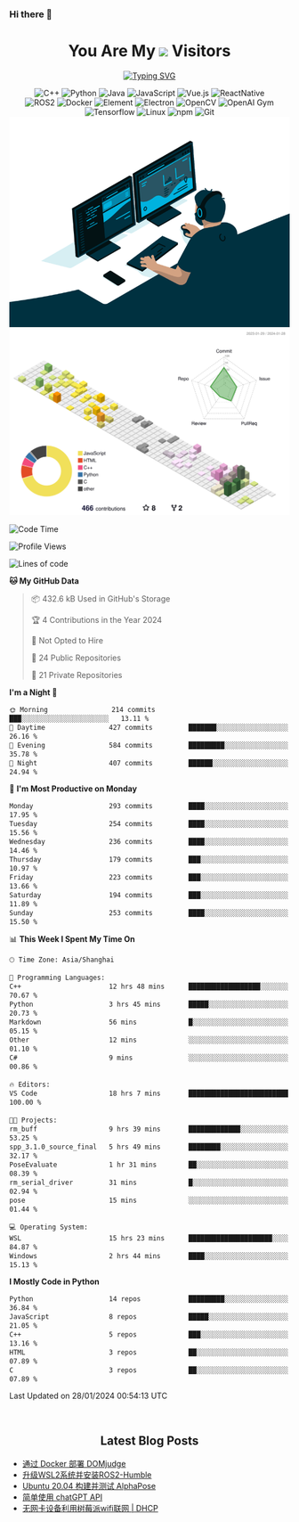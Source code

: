### Hi there 👋

<div align="center">
  <h1>
    You Are My <img src="https://profile-counter.glitch.me/fateryu/count.svg"> Visitors
  </h1>
  <!--<img align="center" src="https://github-readme-stats-git-masterrstaa-rickstaa.vercel.app/api?username=FaterYU&show_icons=true&count_private=true"/>-->

  <a href="https://git.io/typing-svg"><img src="https://readme-typing-svg.demolab.com?font=Fira+Code&pause=500&center=true&vCenter=true&random=false&width=435&lines=Talk+is+cheap.+Show+me+the+code." alt="Typing SVG" /></a>

  <img src="https://img.shields.io/badge/C++-512BD4?style=flat-square&logo=cplusplus&logoColor=ffffff" alt="C++">
  <img src="https://img.shields.io/badge/-Python-37A6AB?style=flat-square&logo=python&logoColor=ffffff" alt="Python">
  <img src="https://img.shields.io/badge/-Java-007396?style=flat-square&logo=java&logoColor=ffffff" alt="Java">
  <img src="https://img.shields.io/badge/JavaScript-F7DF1E?style=flat-square&logo=JavaScript&logoColor=ffffff" alt="JavaScript">
  <img src="https://img.shields.io/badge/-Vue.js-4FC08D?style=flat-square&logo=Vue.js&logoColor=ffffff" alt="Vue.js">
  <img src="https://img.shields.io/badge/ReactNative-813144?style=flat-square&logo=react&logoColor=ffffff" alt="ReactNative">
  </br>
  <img src="https://img.shields.io/badge/-ROS2-8DD6F9?style=flat-square&logo=ros&logoColor=ffffff" alt="ROS2">
  <img src="https://img.shields.io/badge/Docker-2496ED?style=flat-square&logo=docker&logoColor=ffffff" alt="Docker">
  <img src="https://img.shields.io/badge/-Element-02845A?style=flat-square&logo=electron&logoColor=ffffff" alt="Element">
  <img src="https://img.shields.io/badge/-Electron-002D71?style=flat-square&logo=element&logoColor=ffffff" alt="Electron">
  <img src="https://img.shields.io/badge/-OpenCV-361522?style=flat-square&logo=opencv&logoColor=ffffff" alt="OpenCV">
  <img src="https://img.shields.io/badge/-OpenAIGym-91302E?style=flat-square&logo=openaigym&logoColor=ffffff" alt="OpenAI Gym">
  </br>
  <img src="https://img.shields.io/badge/-Tensorflow-204366?style=flat-square&logo=tensorflow&logoColor=ffffff" alt="Tensorflow">
  <img src="https://img.shields.io/badge/-Linux-333333?style=flat-square&logo=linux&logoColor=white" alt="Linux">
  <img src="https://img.shields.io/badge/-NPM-CB3837?style=flat-square&logo=npm&logoColor=white" alt="npm">
  <img src="https://img.shields.io/badge/-Git-f05032?style=flat-square&logo=git&logoColor=white" alt="Git">
  </br>
  <img alt="GIF" src="./code.gif?raw=true" />
  </br>
  <!--<img src="https://github-readme-stats.vercel.app/api/top-langs/?username=fateryu&hide=HTML&langs_count=5">-->
  <img src="./profile-3d-contrib/profile-south-season-animate.svg">
  </br>
</div>

<!--START_SECTION:waka-->
![Code Time](http://img.shields.io/badge/Code%20Time-74%20hrs%2022%20mins-blue)

![Profile Views](http://img.shields.io/badge/Profile%20Views-23-blue)

![Lines of code](https://img.shields.io/badge/From%20Hello%20World%20I%27ve%20Written-13.9%20million%20lines%20of%20code-blue)

**🐱 My GitHub Data** 

> 📦 432.6 kB Used in GitHub's Storage 
 > 
> 🏆 4 Contributions in the Year 2024
 > 
> 🚫 Not Opted to Hire
 > 
> 📜 24 Public Repositories 
 > 
> 🔑 21 Private Repositories 
 > 
**I'm a Night 🦉** 

```text
🌞 Morning                214 commits         ███░░░░░░░░░░░░░░░░░░░░░░   13.11 % 
🌆 Daytime                427 commits         ███████░░░░░░░░░░░░░░░░░░   26.16 % 
🌃 Evening                584 commits         █████████░░░░░░░░░░░░░░░░   35.78 % 
🌙 Night                  407 commits         ██████░░░░░░░░░░░░░░░░░░░   24.94 % 
```
📅 **I'm Most Productive on Monday** 

```text
Monday                   293 commits         ████░░░░░░░░░░░░░░░░░░░░░   17.95 % 
Tuesday                  254 commits         ████░░░░░░░░░░░░░░░░░░░░░   15.56 % 
Wednesday                236 commits         ████░░░░░░░░░░░░░░░░░░░░░   14.46 % 
Thursday                 179 commits         ███░░░░░░░░░░░░░░░░░░░░░░   10.97 % 
Friday                   223 commits         ███░░░░░░░░░░░░░░░░░░░░░░   13.66 % 
Saturday                 194 commits         ███░░░░░░░░░░░░░░░░░░░░░░   11.89 % 
Sunday                   253 commits         ████░░░░░░░░░░░░░░░░░░░░░   15.50 % 
```


📊 **This Week I Spent My Time On** 

```text
🕑︎ Time Zone: Asia/Shanghai

💬 Programming Languages: 
C++                      12 hrs 48 mins      ██████████████████░░░░░░░   70.67 % 
Python                   3 hrs 45 mins       █████░░░░░░░░░░░░░░░░░░░░   20.73 % 
Markdown                 56 mins             █░░░░░░░░░░░░░░░░░░░░░░░░   05.15 % 
Other                    12 mins             ░░░░░░░░░░░░░░░░░░░░░░░░░   01.10 % 
C#                       9 mins              ░░░░░░░░░░░░░░░░░░░░░░░░░   00.86 % 

🔥 Editors: 
VS Code                  18 hrs 7 mins       █████████████████████████   100.00 % 

🐱‍💻 Projects: 
rm_buff                  9 hrs 39 mins       █████████████░░░░░░░░░░░░   53.25 % 
spp_3.1.0_source_final   5 hrs 49 mins       ████████░░░░░░░░░░░░░░░░░   32.17 % 
PoseEvaluate             1 hr 31 mins        ██░░░░░░░░░░░░░░░░░░░░░░░   08.39 % 
rm_serial_driver         31 mins             █░░░░░░░░░░░░░░░░░░░░░░░░   02.94 % 
pose                     15 mins             ░░░░░░░░░░░░░░░░░░░░░░░░░   01.44 % 

💻 Operating System: 
WSL                      15 hrs 23 mins      █████████████████████░░░░   84.87 % 
Windows                  2 hrs 44 mins       ████░░░░░░░░░░░░░░░░░░░░░   15.13 % 
```

**I Mostly Code in Python** 

```text
Python                   14 repos            █████████░░░░░░░░░░░░░░░░   36.84 % 
JavaScript               8 repos             █████░░░░░░░░░░░░░░░░░░░░   21.05 % 
C++                      5 repos             ███░░░░░░░░░░░░░░░░░░░░░░   13.16 % 
HTML                     3 repos             ██░░░░░░░░░░░░░░░░░░░░░░░   07.89 % 
C                        3 repos             ██░░░░░░░░░░░░░░░░░░░░░░░   07.89 % 
```




 Last Updated on 28/01/2024 00:54:13 UTC
<!--END_SECTION:waka-->

<div align="center">
  </br>
  <h2>
    Latest Blog Posts
  </h2>
</div>

<!-- BLOGPOSTS:START -->
- [通过 Docker 部署 DOMjudge](https://fater.top/record/domjudge-docker-config/)
- [升级WSL2系统并安装ROS2-Humble](https://fater.top/record/upgrade-wsl-system-install-ros2-humble/)
- [Ubuntu 20.04 构建并测试 AlphaPose](https://fater.top/usage/build-test-alphapose/)
- [简单使用 chatGPT API](https://fater.top/usage/use-chatgpt-api/)
- [无网卡设备利用树莓派wifi联网 | DHCP](https://fater.top/record/raspi-relay-wifi/)
<!-- BLOGPOSTS:END -->

